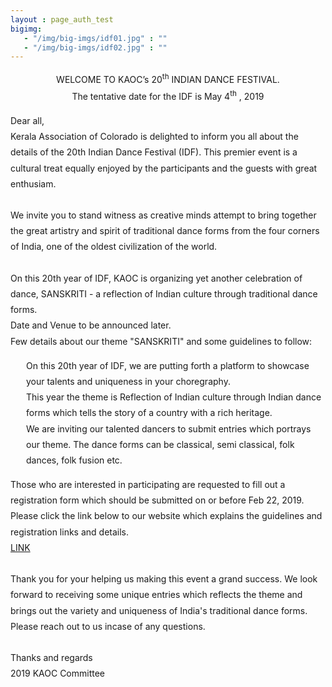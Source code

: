 ```yaml
---
layout : page_auth_test
bigimg:
   - "/img/big-imgs/idf01.jpg" : ""
   - "/img/big-imgs/idf02.jpg" : ""
---
```

<body style="font-serif;line-height:1.8">
<div align="center">WELCOME TO KAOC’s 20<sup>th</sup> INDIAN DANCE FESTIVAL. <br/> The tentative date for the IDF is May 4<sup>th</sup> , 2019 </div>
<p>
 Dear all,<br/>
	Kerala Association of Colorado is delighted to inform you all about the details of the 20th Indian Dance Festival (IDF). This premier event is a cultural treat equally enjoyed by the participants and the guests with great enthusiam.<br/><br/>
We invite you to stand witness as creative minds attempt to bring together the great artistry and spirit of traditional dance forms from the four corners of India, one of the oldest civilization of the world.<br/><br/>	
On this 20th year of IDF, KAOC is organizing yet another celebration of dance, SANSKRITI - a reflection of Indian culture through traditional dance forms.<br/>
Date and Venue to be announced later.<br/>
Few details about our theme "SANSKRITI" and some guidelines to follow:	<br/>
</p>
<div style="margin-left:25px">On this 20th year of IDF, we are putting forth a platform to showcase your talents and uniqueness in your choregraphy. <br/>This year the theme is Reflection of Indian culture through Indian dance forms which tells the story of a country with a rich heritage. <br/>We are inviting our talented dancers to submit entries which portrays our theme. The dance forms can be classical, semi classical, folk dances, folk fusion etc. </div>
<p>
Those who are interested in participating are requested to fill out a registration form which should be submitted on or before Feb 22, 2019.	<br/>
Please click the link below to our website which explains the guidelines and registration links and details.<br/>	
<a href="https://docs.google.com/forms/d/e/1FAIpQLSfzSJoNh1s3VCXe1fOIRK4AmethhHKiunFEZr-T8mv_tiIi_A/viewform" style="cursor:pointer">LINK</a>
<br/>	<br/>
Thank you for your helping us making this event a grand success. We look forward to receiving some unique entries which reflects the theme and brings out the variety and uniqueness of India's traditional dance forms.	
Please reach out to us incase of any questions.	<br/><br/>
Thanks and regards<br/>	
2019 KAOC Committee</p>
</body>
